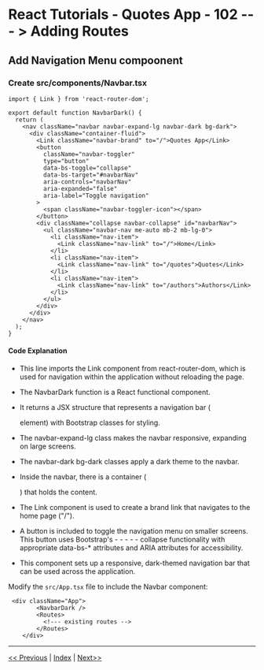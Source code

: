 # React Tutorials - Quotes App - 102 --- > Adding Routes

## Add Navigation Menu compoonent

### Create src/components/Navbar.tsx


``` tsx
import { Link } from 'react-router-dom';

export default function NavbarDark() {
  return (
    <nav className="navbar navbar-expand-lg navbar-dark bg-dark">
      <div className="container-fluid">
        <Link className="navbar-brand" to="/">Quotes App</Link>
        <button 
          className="navbar-toggler" 
          type="button" 
          data-bs-toggle="collapse" 
          data-bs-target="#navbarNav" 
          aria-controls="navbarNav" 
          aria-expanded="false" 
          aria-label="Toggle navigation"
        >
          <span className="navbar-toggler-icon"></span>
        </button>
        <div className="collapse navbar-collapse" id="navbarNav">
          <ul className="navbar-nav me-auto mb-2 mb-lg-0">
            <li className="nav-item">
              <Link className="nav-link" to="/">Home</Link>
            </li>
            <li className="nav-item">
              <Link className="nav-link" to="/quotes">Quotes</Link>
            </li>
            <li className="nav-item">
              <Link className="nav-link" to="/authors">Authors</Link>
            </li>
          </ul>
        </div>
      </div>
    </nav>
  );
}
```

#### Code Explanation

- This line imports the Link component from react-router-dom, which is used for navigation within the application without reloading the page.

- The NavbarDark function is a React functional component.
- It returns a JSX structure that represents a navigation bar (<nav> element) with Bootstrap classes for styling.
- The navbar-expand-lg class makes the navbar responsive, expanding on large screens.
- The navbar-dark bg-dark classes apply a dark theme to the navbar.
- Inside the navbar, there is a container (<div className="container-fluid">) that holds the content.
- The Link component is used to create a brand link that navigates to the home page ("/").
- A button is included to toggle the navigation menu on smaller screens. This button uses Bootstrap's - - - - - collapse functionality with appropriate data-bs-* attributes and ARIA attributes for accessibility.
- This component sets up a responsive, dark-themed navigation bar that can be used across the application.

Modify the `src/App.tsx` file to include the Navbar component:

``` tsx
 <div className="App">
        <NavbarDark />
        <Routes>
          <!--- existing routes -->
        </Routes>
    </div>
```

---

[<< Previous](https://costaivo.com/tutorial-reactjs/quotes-101b) |  [Index](https://costaivo.com/tutorial-reactjs) |  [Next>>](https://costaivo.com/tutorial-reactjs/quotes-102b)
